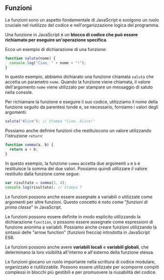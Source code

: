 ## Funzioni
Le funzioni sono un aspetto fondamentale di JavaScript e svolgono un ruolo cruciale nel riutilizzo del codice e nell'organizzazione logica del programma. 

Una funzione in JavaScript è un **blocco di codice che può essere richiamato per eseguire un'operazione specifica**. 

Ecco un esempio di dichiarazione di una funzione:

```javascript
function saluta(nome) {
  console.log("Ciao, " + nome + "!");
}
```

In questo esempio, abbiamo dichiarato una funzione chiamata `saluta` che accetta un parametro `nome`. Quando la funzione viene chiamata, il valore dell'argomento `nome` viene utilizzato per stampare un messaggio di saluto nella console.

Per richiamare la funzione e eseguire il suo codice, utilizziamo il nome della funzione seguito da parentesi tonde e, se necessario, forniamo i valori degli argomenti:

```javascript
saluta("Alice"); // Stampa "Ciao, Alice!"
```

Possiamo anche definire funzioni che restituiscono un valore utilizzando l'istruzione `return`:

```javascript
function somma(a, b) {
  return a + b;
}
```

In questo esempio, la funzione `somma` accetta due argomenti `a` e `b` e restituisce la somma dei due valori. Possiamo quindi utilizzare il valore restituito dalla funzione come segue:

```javascript
var risultato = somma(3, 4);
console.log(risultato); // Stampa 7
```

Le funzioni possono anche essere assegnate a variabili o utilizzate come argomenti per altre funzioni. Questo concetto è noto come "*funzioni di prima classe*" in JavaScript.

Le funzioni possono essere definite in modo esplicito utilizzando la dichiarazione `function`, o possono essere assegnate come espressioni di funzione anonima a variabili. Possiamo anche creare funzioni utilizzando la sintassi delle "arrow function" (funzioni freccia) introdotta in JavaScript ES6.

Le funzioni possono anche avere **variabili locali** e **variabili globali**, che determinano la loro visibilità all'interno e all'esterno della funzione stessa.

Le funzioni giocano un ruolo importante nella scrittura di codice modulare, organizzato e riutilizzabile. Possono essere utilizzate per scomporre compiti complessi in blocchi più gestibili e per promuovere la riusabilità del codice.